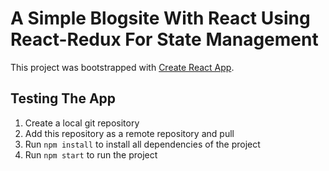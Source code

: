 # A Simple Blogsite With React Using React-Redux For State Management

This project was bootstrapped with [Create React App](https://github.com/facebook/create-react-app).

## Testing The App
1. Create a local git repository
2. Add this repository as a remote repository and pull
3. Run `npm install` to install all dependencies of the project
4. Run `npm start` to run the project